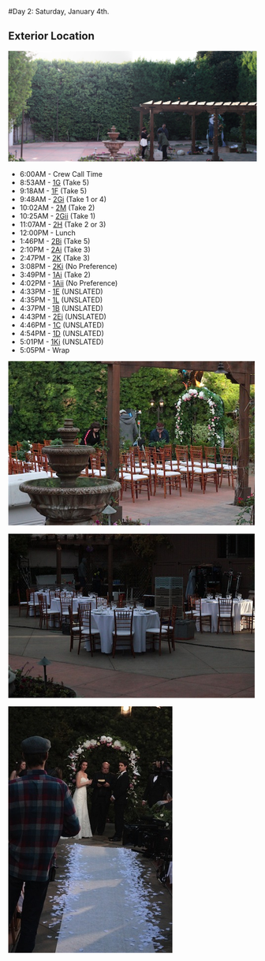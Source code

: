#Day 2: Saturday, January 4th.
## Exterior Location
![Before set decoration.]

* 6:00AM - Crew Call Time
* 8:53AM - [1G](1G--Take05--.md) (Take 5)
* 9:18AM - [1F](1F--Take05--.md) (Take 5)
* 9:48AM - [2Gi](2Gi--Take01-04--.md) (Take 1 or 4)
* 10:02AM - [2M](2M--Take02--.md) (Take 2)
* 10:25AM - [2Gii](2Gii--Take01--.md) (Take 1)
* 11:07AM - [2H](2H--Take02-03--.md) (Take 2 or 3)
* 12:00PM - Lunch
* 1:46PM - [2Bi](2Bi--Take05--.md) (Take 5)
* 2:10PM - [2Ai](2Ai--Take03--.md) (Take 3)
* 2:47PM - [2K](2K--Take03--.md) (Take 3)
* 3:08PM - [2Ki](2Ki--NoPref--.md) (No Preference)
* 3:49PM - [1Ai](1Ai--Take02--.md) (Take 2)
* 4:02PM - [1Aii](1Aii--NoPref--.md) (No Preference)
* 4:33PM - [1E](1E.md) (UNSLATED)
* 4:35PM - [1L](1L.md) (UNSLATED)
* 4:37PM - [1B](1B.md) (UNSLATED)
* 4:43PM - [2Ei](2Ei.md) (UNSLATED)
* 4:46PM - [1C](1C.md) (UNSLATED)
* 4:54PM - [1D](1D.md) (UNSLATED)
* 5:01PM - [1Ki](1Ki.md) (UNSLATED)
* 5:05PM - Wrap

![West side of the courtyard: main wedding set, mid-decoration.]

![East side of the courtyard: table settings, mid-decoration.]

![The aisle, final set.]

[Before set decoration.]:  /images/Ext_Location.JPG
[West side of the courtyard: main wedding set, mid-decoration.]:  /images/Ext_NearSide.JPG
[The aisle, final set.]: /images/Ext_Aisle.JPG
[East side of the courtyard: table settings, mid-decoration.]:  /images/Ext_FarSide.JPG